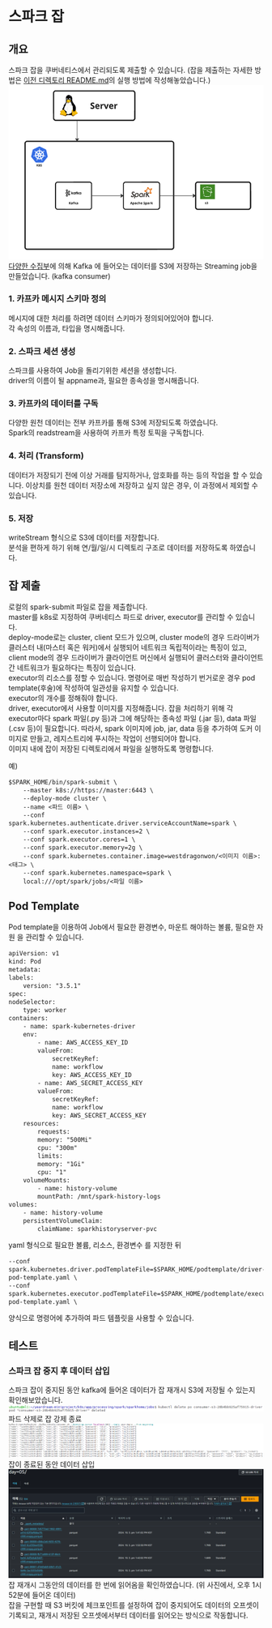# 스파크 잡

## 개요

스파크 잡을 쿠버네티스에서 관리되도록 제출할 수 있습니다. (잡을 제출하는 자세한 방법은 [이전 디렉토리 README.md](../README.md)의 실행 방법에 작성해놓았습니다.)
![alt text](image/image.png)
[다양한 수집부](../../../../app/datacollection/python/README.md)에 의해 Kafka 에 들어오는 데이터를 S3에 저장하는 Streaming job을 만들었습니다. (kafka consumer)


### 1. 카프카 메시지 스키마 정의
메시지에 대한 처리를 하려면 데이터 스키마가 정의되어있어야 합니다.  
각 속성의 이름과, 타입을 명시해줍니다.

### 2. 스파크 세션 생성
스파크를 사용하여 Job을 돌리기위한 세션을 생성합니다.    
driver의 이름이 될 appname과, 필요한 종속성을 명시해줍니다.

### 3. 카프카의 데이터를 구독
다양한 원천 데이터는 전부 카프카를 통해 S3에 저장되도록 하였습니다.  
Spark의 readstream을 사용하여 카프카 특정 토픽을 구독합니다.
  
### 4. 처리 (Transform)
데이터가 저장되기 전에 이상 거래를 탐지하거나, 암호화를 하는 등의 작업을 할 수 있습니다. 이상치를 원천 데이터 저장소에 저장하고 싶지 않은 경우, 이 과정에서 제외할 수 있습니다.

### 5. 저장  
writeStream 형식으로 S3에 데이터를 저장합니다.  
분석을 편하게 하기 위해 연/월/일/시 디렉토리 구조로 데이터를 저장하도록 하였습니다.


## 잡 제출
로컬의 spark-submit 파일로 잡을 제출합니다.  
master를 k8s로 지정하여 쿠버네티스 파드로 driver, executor를 관리할 수 있습니다.  
deploy-mode로는 cluster, client 모드가 있으며, cluster mode의 경우 드라이버가 클러스터 내(마스터 혹은 워커)에서 실행되어 네트워크 독립적이라는 특징이 있고, client mode의 경우 드라이버가 클라이언트 머신에서 실행되어 클러스터와 클라이언트 간 네트워크가 필요하다는 특징이 있습니다.  
executor의 리소스를 정할 수 있습니다. 명령어로 매번 작성하기 번거로운 경우 pod template(후술)에 작성하여 일관성을 유지할 수 있습니다.  
executor의 개수를 정해줘야 합니다.  
driver, executor에서 사용할 이미지를 지정해줍니다. 잡을 처리하기 위해 각 executor마다 spark 파일(.py 등)과 그에 해당하는 종속성 파일 (.jar 등), data 파일(.csv 등)이 필요합니다. 따라서, spark 이미지에 job, jar, data 등을 추가하여 도커 이미지로 만들고, 레지스트리에 푸시하는 작업이 선행되어야 합니다.  
이미지 내에 잡이 저장된 디렉토리에서 파일을 실행하도록 명령합니다.  
  
예)
```
$SPARK_HOME/bin/spark-submit \ 
    --master k8s://https://master:6443 \ 
    --deploy-mode cluster \ 
    --name <파드 이름> \ 
    --conf spark.kubernetes.authenticate.driver.serviceAccountName=spark \ 
    --conf spark.executor.instances=2 \ 
    --conf spark.executor.cores=1 \ 
    --conf spark.executor.memory=2g \ 
    --conf spark.kubernetes.container.image=westdragonwon/<이미지 이름>:<태그> \ 
    --conf spark.kubernetes.namespace=spark \ 
    local:///opt/spark/jobs/<파일 이름>
```

## Pod Template
Pod template을 이용하여 Job에서 필요한 환경변수, 마운트 해야하는 볼륨, 필요한 자원 을 관리할 수 있습니다.
```
apiVersion: v1
kind: Pod
metadata:
labels:
    version: "3.5.1"
spec:
nodeSelector:
    type: worker
containers:
    - name: spark-kubernetes-driver
    env:
        - name: AWS_ACCESS_KEY_ID
        valueFrom:
            secretKeyRef:
            name: workflow
            key: AWS_ACCESS_KEY_ID
        - name: AWS_SECRET_ACCESS_KEY
        valueFrom:
            secretKeyRef:
            name: workflow
            key: AWS_SECRET_ACCESS_KEY
    resources:
        requests:
        memory: "500Mi"
        cpu: "300m"
        limits:
        memory: "1Gi"
        cpu: "1"
    volumeMounts:
        - name: history-volume
        mountPath: /mnt/spark-history-logs
volumes:
    - name: history-volume
    persistentVolumeClaim:
        claimName: sparkhistoryserver-pvc
```
yaml 형식으로 필요한 볼륨, 리소스, 환경변수 를 지정한 뒤  

```
--conf spark.kubernetes.driver.podTemplateFile=$SPARK_HOME/podtemplate/driver-pod-template.yaml \
--conf spark.kubernetes.executor.podTemplateFile=$SPARK_HOME/podtemplate/executor-pod-template.yaml \
```
양식으로 명령어에 추가하여 파드 템플릿을 사용할 수 있습니다.

## 테스트
### 스파크 잡 중지 후 데이터 삽입
스파크 잡이 중지된 동안 kafka에 들어온 데이터가 잡 재개시 S3에 저장될 수 있는지 확인해보았습니다.  
![alt text](<image/image (8).png>)  
파드 삭제로 잡 강제 종료  
![alt text](<image/image (9).png>)  
잡이 종료된 동안 데이터 삽입
![alt text](<image/image (10).png>)  
잡 재개시 그동안의 데이터를 한 번에 읽어옴을 확인하였습니다. (위 사진에서, 오후 1시 52분에 들어온 데이터)  
잡을 구현할 때 S3 버킷에 체크포인트를 설정하여 잡이 중지되어도 데이터의 오프셋이 기록되고, 재개시 저장된 오프셋에서부터 데이터를 읽어오는 방식으로 작동합니다.

